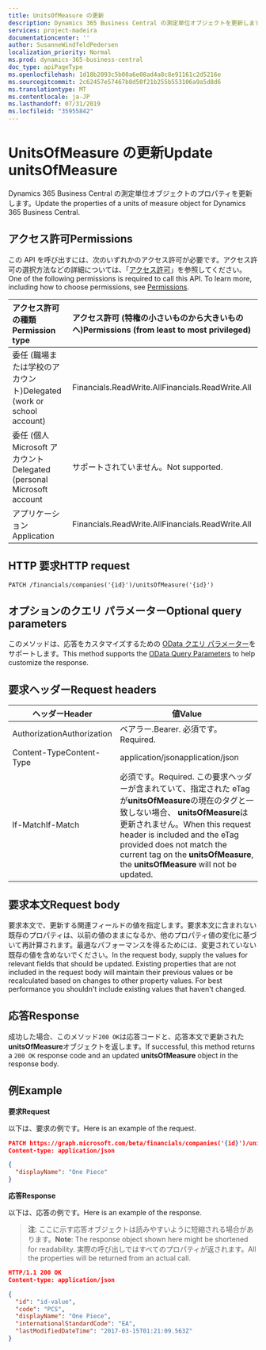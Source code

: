 ```yaml
---
title: UnitsOfMeasure の更新
description: Dynamics 365 Business Central の測定単位オブジェクトを更新します。
services: project-madeira
documentationcenter: ''
author: SusanneWindfeldPedersen
localization_priority: Normal
ms.prod: dynamics-365-business-central
doc_type: apiPageType
ms.openlocfilehash: 1d18b2093c5b00a6e08ad4a8c8e91161c2d5216e
ms.sourcegitcommit: 2c62457e57467b8d50f21b255b553106a9a5d8d6
ms.translationtype: MT
ms.contentlocale: ja-JP
ms.lasthandoff: 07/31/2019
ms.locfileid: "35955842"
---
```

# <a name="update-unitsofmeasure"></a><span data-ttu-id="412f9-103">UnitsOfMeasure の更新</span><span class="sxs-lookup"><span data-stu-id="412f9-103">Update unitsOfMeasure</span></span>
<span data-ttu-id="412f9-104">Dynamics 365 Business Central の測定単位オブジェクトのプロパティを更新します。</span><span class="sxs-lookup"><span data-stu-id="412f9-104">Update the properties of a units of measure object for Dynamics 365 Business Central.</span></span>

## <a name="permissions"></a><span data-ttu-id="412f9-105">アクセス許可</span><span class="sxs-lookup"><span data-stu-id="412f9-105">Permissions</span></span>
<span data-ttu-id="412f9-p101">この API を呼び出すには、次のいずれかのアクセス許可が必要です。アクセス許可の選択方法などの詳細については、「[アクセス許可](/graph/permissions-reference)」を参照してください。</span><span class="sxs-lookup"><span data-stu-id="412f9-p101">One of the following permissions is required to call this API. To learn more, including how to choose permissions, see [Permissions](/graph/permissions-reference).</span></span>

|<span data-ttu-id="412f9-108">アクセス許可の種類</span><span class="sxs-lookup"><span data-stu-id="412f9-108">Permission type</span></span> |<span data-ttu-id="412f9-109">アクセス許可 (特権の小さいものから大きいものへ)</span><span class="sxs-lookup"><span data-stu-id="412f9-109">Permissions (from least to most privileged)</span></span>|
|:---------------|:------------------------------------------|
|<span data-ttu-id="412f9-110">委任 (職場または学校のアカウント)</span><span class="sxs-lookup"><span data-stu-id="412f9-110">Delegated (work or school account)</span></span>|<span data-ttu-id="412f9-111">Financials.ReadWrite.All</span><span class="sxs-lookup"><span data-stu-id="412f9-111">Financials.ReadWrite.All</span></span> |
|<span data-ttu-id="412f9-112">委任 (個人 Microsoft アカウント</span><span class="sxs-lookup"><span data-stu-id="412f9-112">Delegated (personal Microsoft account</span></span>|<span data-ttu-id="412f9-113">サポートされていません。</span><span class="sxs-lookup"><span data-stu-id="412f9-113">Not supported.</span></span>|
|<span data-ttu-id="412f9-114">アプリケーション</span><span class="sxs-lookup"><span data-stu-id="412f9-114">Application</span></span>|<span data-ttu-id="412f9-115">Financials.ReadWrite.All</span><span class="sxs-lookup"><span data-stu-id="412f9-115">Financials.ReadWrite.All</span></span>|

## <a name="http-request"></a><span data-ttu-id="412f9-116">HTTP 要求</span><span class="sxs-lookup"><span data-stu-id="412f9-116">HTTP request</span></span>

```
PATCH /financials/companies('{id}')/unitsOfMeasure('{id}')
```

## <a name="optional-query-parameters"></a><span data-ttu-id="412f9-117">オプションのクエリ パラメーター</span><span class="sxs-lookup"><span data-stu-id="412f9-117">Optional query parameters</span></span>
<span data-ttu-id="412f9-118">このメソッドは、応答をカスタマイズするための [OData クエリ パラメーター](/graph/query-parameters)をサポートします。</span><span class="sxs-lookup"><span data-stu-id="412f9-118">This method supports the [OData Query Parameters](/graph/query-parameters) to help customize the response.</span></span>

## <a name="request-headers"></a><span data-ttu-id="412f9-119">要求ヘッダー</span><span class="sxs-lookup"><span data-stu-id="412f9-119">Request headers</span></span>
|<span data-ttu-id="412f9-120">ヘッダー</span><span class="sxs-lookup"><span data-stu-id="412f9-120">Header</span></span>|<span data-ttu-id="412f9-121">値</span><span class="sxs-lookup"><span data-stu-id="412f9-121">Value</span></span>|
|------|-----|
|<span data-ttu-id="412f9-122">Authorization</span><span class="sxs-lookup"><span data-stu-id="412f9-122">Authorization</span></span> |<span data-ttu-id="412f9-123">ベアラー.</span><span class="sxs-lookup"><span data-stu-id="412f9-123">Bearer.</span></span> <span data-ttu-id="412f9-124">必須です。</span><span class="sxs-lookup"><span data-stu-id="412f9-124">Required.</span></span>|
|<span data-ttu-id="412f9-125">Content-Type</span><span class="sxs-lookup"><span data-stu-id="412f9-125">Content-Type</span></span>  |<span data-ttu-id="412f9-126">application/json</span><span class="sxs-lookup"><span data-stu-id="412f9-126">application/json</span></span>|
|<span data-ttu-id="412f9-127">If-Match</span><span class="sxs-lookup"><span data-stu-id="412f9-127">If-Match</span></span>      |<span data-ttu-id="412f9-128">必須です。</span><span class="sxs-lookup"><span data-stu-id="412f9-128">Required.</span></span> <span data-ttu-id="412f9-129">この要求ヘッダーが含まれていて、指定された eTag が**unitsOfMeasure**の現在のタグと一致しない場合、 **unitsOfMeasure**は更新されません。</span><span class="sxs-lookup"><span data-stu-id="412f9-129">When this request header is included and the eTag provided does not match the current tag on the **unitsOfMeasure**, the **unitsOfMeasure** will not be updated.</span></span> |

## <a name="request-body"></a><span data-ttu-id="412f9-130">要求本文</span><span class="sxs-lookup"><span data-stu-id="412f9-130">Request body</span></span>
<span data-ttu-id="412f9-p104">要求本文で、更新する関連フィールドの値を指定します。要求本文に含まれない既存のプロパティは、以前の値のままになるか、他のプロパティ値の変化に基づいて再計算されます。最適なパフォーマンスを得るためには、変更されていない既存の値を含めないでください。</span><span class="sxs-lookup"><span data-stu-id="412f9-p104">In the request body, supply the values for relevant fields that should be updated. Existing properties that are not included in the request body will maintain their previous values or be recalculated based on changes to other property values. For best performance you shouldn't include existing values that haven't changed.</span></span>

## <a name="response"></a><span data-ttu-id="412f9-134">応答</span><span class="sxs-lookup"><span data-stu-id="412f9-134">Response</span></span>
<span data-ttu-id="412f9-135">成功した場合、このメソッド`200 OK`は応答コードと、応答本文で更新された**unitsOfMeasure**オブジェクトを返します。</span><span class="sxs-lookup"><span data-stu-id="412f9-135">If successful, this method returns a `200 OK` response code and an updated **unitsOfMeasure** object in the response body.</span></span>

## <a name="example"></a><span data-ttu-id="412f9-136">例</span><span class="sxs-lookup"><span data-stu-id="412f9-136">Example</span></span>

<span data-ttu-id="412f9-137">**要求**</span><span class="sxs-lookup"><span data-stu-id="412f9-137">**Request**</span></span>

<span data-ttu-id="412f9-138">以下は、要求の例です。</span><span class="sxs-lookup"><span data-stu-id="412f9-138">Here is an example of the request.</span></span>
```json
PATCH https://graph.microsoft.com/beta/financials/companies('{id}')/unitsOfMeasure('{id}')
Content-type: application/json

{
  "displayName": "One Piece"
}
```

<span data-ttu-id="412f9-139">**応答**</span><span class="sxs-lookup"><span data-stu-id="412f9-139">**Response**</span></span>

<span data-ttu-id="412f9-140">以下は、応答の例です。</span><span class="sxs-lookup"><span data-stu-id="412f9-140">Here is an example of the response.</span></span> 

> <span data-ttu-id="412f9-141">**注**: ここに示す応答オブジェクトは読みやすいように短縮される場合があります。</span><span class="sxs-lookup"><span data-stu-id="412f9-141">**Note**: The response object shown here might be shortened for readability.</span></span> <span data-ttu-id="412f9-142">実際の呼び出しではすべてのプロパティが返されます。</span><span class="sxs-lookup"><span data-stu-id="412f9-142">All the properties will be returned from an actual call.</span></span>

```json
HTTP/1.1 200 OK
Content-type: application/json

{
  "id": "id-value",
  "code": "PCS",
  "displayName": "One Piece",
  "internationalStandardCode": "EA",
  "lastModifiedDateTime": "2017-03-15T01:21:09.563Z"
}
```

